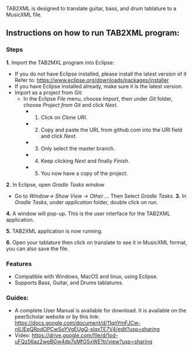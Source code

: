 TAB2XML is designed to translate guitar, bass, and drum tablature to a MusicXML file. 

## Instructions on how to run TAB2XML program:

### Steps 
**1.** Import the TAB2MXL program into Eclipse: <br />
- If you do not have Eclipse installed, please install the latest version of it <br />
   Refer to: https://www.eclipse.org/downloads/packages/installer
- If you have Eclipse installed already, make sure it is the latest version.
- Import as a project from Git:
  - In the Eclipse *File* menu, choose *Import*, then under *Git* folder, choose *Project from Git* and click *Next*.
    - 1. Click on *Clone URI*.
     - 2. Copy and paste the URL from github.com into the URI field and click *Next*.
      -  3. Only select the master branch.
      -  4. Keep clicking *Next* and finally *Finish*.
      -  5. You now have a copy of the project.
  
 **2.** In Eclipse, open *Gradle Tasks window* 
 - Go to *Window→ Show View → Other*.... Then Select *Gradle Tasks*.
 **3.**  In *Gradle Tasks*, under *application* folder, double click on *run*.
 
 **4.** A window will pop-up. This is the user interface for the TAB2XML application.
 
 **5.** TAB2XML application is now running.
 
 **6.** Open your tablature then click on translate to see it in MusicXML format, you can also save the file.

### Features
- Compatible with Windows, MacOS and linux, using Eclipse. 
- Supports Bass, Guitar, and Drums tablatures. 

### Guides:
- A complete User Manual is available for download. It is available on the peerScholar website or by this link: 
https://docs.google.com/document/d/11qnYmFJCw-nILIEpQRodOPCwSoYVgEUgQ-sIqxTE7V4/edit?usp=sharing
- Video: https://drive.google.com/file/d/1od-uFQz56az2wgBGw4dp7sMfGSxWE1tr/view?usp=sharing
